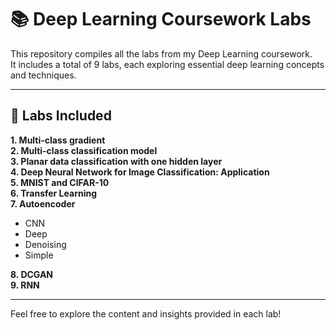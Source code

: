# 📚 Deep Learning Coursework Labs

This repository compiles all the labs from my Deep Learning coursework.  
It includes a total of 9 labs, each exploring essential deep learning concepts and techniques.

---

## 📝 Labs Included

**1. Multi-class gradient**  
**2. Multi-class classification model**  
**3. Planar data classification with one hidden layer**  
**4. Deep Neural Network for Image Classification: Application**  
**5. MNIST and CIFAR-10**  
**6. Transfer Learning**  
**7. Autoencoder**  
   - CNN  
   - Deep  
   - Denoising  
   - Simple  

**8. DCGAN**  
**9. RNN**

---

Feel free to explore the content and insights provided in each lab!